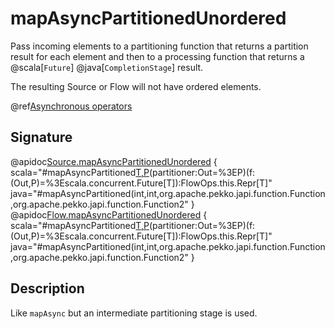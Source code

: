 # mapAsyncPartitionedUnordered

Pass incoming elements to a partitioning function that returns a partition result for each element and then to
a processing function that returns a @scala[`Future`] @java[`CompletionStage`] result.

The resulting Source or Flow will not have ordered elements.

@ref[Asynchronous operators](../index.md#asynchronous-operators)

## Signature

@apidoc[Source.mapAsyncPartitionedUnordered](Source) { scala="#mapAsyncPartitioned[T,P](parallelism:Int,bufferSize:Int)(partitioner:Out=%3EP)(f:(Out,P)=%3Escala.concurrent.Future[T]):FlowOps.this.Repr[T]" java="#mapAsyncPartitioned(int,int,org.apache.pekko.japi.function.Function,org.apache.pekko.japi.function.Function2" }
@apidoc[Flow.mapAsyncPartitionedUnordered](Source) { scala="#mapAsyncPartitioned[T,P](parallelism:Int,bufferSize:Int)(partitioner:Out=%3EP)(f:(Out,P)=%3Escala.concurrent.Future[T]):FlowOps.this.Repr[T]" java="#mapAsyncPartitioned(int,int,org.apache.pekko.japi.function.Function,org.apache.pekko.japi.function.Function2" }

## Description

Like `mapAsync` but an intermediate partitioning stage is used.
